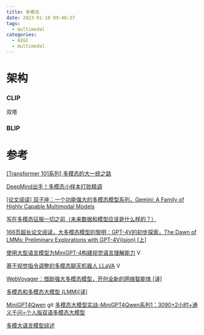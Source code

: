 ```yaml
---
title: 多模态
date: 2023-01-18 09:48:37
tags:
  - multimodal
categories:
  - AIGC  
  - multimodal
---
```


<p></p>
<!-- more -->

# 架构
### CLIP
双塔
### BLIP


# 参考
[[Transformer 101系列] 多模态的大一统之路](https://zhuanlan.zhihu.com/p/643969218)

[DeepMind出手！多模态小样本打败精调](https://zhuanlan.zhihu.com/p/511517344)

[[论文阅读] 双子座：一个功能强大的多模态模型系列，Gemini: A Family of Highly Capable Multimodal Models](https://zhuanlan.zhihu.com/p/670821058)

[写在多模态征服一切之前（未来数据和模型应该是什么样的？）](https://zhuanlan.zhihu.com/p/667942680)

[166页超长论文阅读，大多模态模型的黎明：GPT-4V的初步探索，The Dawn of LMMs: Preliminary Explorations with GPT-4V(ision) [上]](https://zhuanlan.zhihu.com/p/663655741)

[使用大型语言模型为MiniGPT-4构建视觉语言理解能力](https://apposcmf8kb5033.pc.xiaoe-tech.com/live_pc/l_64a7d282e4b007b201a34052) V

[基于视觉指令调整的多模态聊天机器人 LLaVA](https://apposcmf8kb5033.pc.xiaoe-tech.com/live_pc/l_64a7d4fde4b0d1e42e7fc7e6)  V

[WebVoyager：借助强大多模态模型，开创全新的网络智能体 [译]](https://baoyu.io/translations/ai-paper/2401.13919-webvoyager-building-an-end-to-end-web-agent-with-large-multimodal-models)

[多模态和多模态大模型 (LMM)[译]](https://baoyu.io/translations/lmm/multimodality-and-large-multimodal-models)

[MiniGPT4Qwen](https://github.com/Coobiw/MiniGPT4Qwen) git
[多模态大模型实战-MiniGPT4Qwen系列1：3090+2小时+通义千问=个人版双语多模态大模型](https://zhuanlan.zhihu.com/p/664612306)

[多模大语言模型综述](https://arxiv.org/abs/2306.13549)

